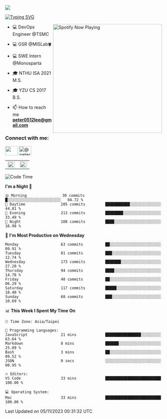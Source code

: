 ![](https://komarev.com/ghpvc/?username=peter0512lee&color=ff69b4)

[![Typing SVG](https://readme-typing-svg.herokuapp.com?color=F742BA&size=22&lines=Hi!+I'm+JYL)](https://git.io/typing-svg)

[<img src="https://spotify-now-playing.peter0512lee.vercel.app/api/spotify-playing" alt="Spotify Now Playing" width="350" align="right" />](https://open.spotify.com/user/21iyoswqgnkoe7peuesmqnhgy)

- 💻 DevOps Engineer @TSMC

- 💻 GSR @MISLab🍀

- 💻 SWE Intern @Monosparta

- 🎓 NTHU ISA 2021 M.S.

- 🎓 YZU CS 2017 B.S.

- 📫 How to reach me **peter0512lee@gmail.com**

<h3 align="left">Connect with me:</h3>
<p align="left">
<a href="https://linkedin.com/in/jie-ying-li-b43a1416b" target="blank"><img align="center" src="https://raw.githubusercontent.com/rahuldkjain/github-profile-readme-generator/master/src/images/icons/Social/linked-in-alt.svg" height="30" width="40" /></a>
<a href="https://medium.com/@peter0512lee" target="blank"><img align="center" src="https://raw.githubusercontent.com/rahuldkjain/github-profile-readme-generator/master/src/images/icons/Social/medium.svg" alt="@peter0512lee" height="30" width="40" /></a>
<!-- <a href="https://fb.com/peter0512lee" target="blank"><img align="center" src="https://raw.githubusercontent.com/rahuldkjain/github-profile-readme-generator/master/src/images/icons/Social/facebook.svg" alt="peter0512lee" height="30" width="40" /></a> -->
<!-- <a href="https://instagram.com/etiquette_ying" target="blank"><img align="center" src="https://raw.githubusercontent.com/rahuldkjain/github-profile-readme-generator/master/src/images/icons/Social/instagram.svg" alt="etiquette_ying" height="30" width="40" /></a> -->
</p>

<table><tr><td valign="top" width="50%">

<img src="https://github-readme-stats-sigma-five.vercel.app/api?username=peter0512lee&hide_border=true&show_icons=true&locale=en&layout=compact&theme=dracula" align="left" style="width: 100%" />

</td><td valign="top" width="50%">

<img src="https://github-readme-stats-sigma-five.vercel.app/api/top-langs?username=peter0512lee&hide_border=true&show_icons=true&locale=en&layout=compact&theme=dracula" align="left" style="width: 100%" />

</td></tr></table>  

<!--START_SECTION:waka-->
![Code Time](http://img.shields.io/badge/Code%20Time-1%2C063%20hrs%2033%20mins-blue)

**I'm a Night 🦉** 

```text
🌞 Morning                30 commits          █░░░░░░░░░░░░░░░░░░░░░░░░   04.72 % 
🌆 Daytime                285 commits         ███████████░░░░░░░░░░░░░░   44.81 % 
🌃 Evening                213 commits         ████████░░░░░░░░░░░░░░░░░   33.49 % 
🌙 Night                  108 commits         ████░░░░░░░░░░░░░░░░░░░░░   16.98 % 
```
📅 **I'm Most Productive on Wednesday** 

```text
Monday                   63 commits          ██░░░░░░░░░░░░░░░░░░░░░░░   09.91 % 
Tuesday                  81 commits          ███░░░░░░░░░░░░░░░░░░░░░░   12.74 % 
Wednesday                173 commits         ███████░░░░░░░░░░░░░░░░░░   27.20 % 
Thursday                 94 commits          ████░░░░░░░░░░░░░░░░░░░░░   14.78 % 
Friday                   40 commits          ██░░░░░░░░░░░░░░░░░░░░░░░   06.29 % 
Saturday                 117 commits         █████░░░░░░░░░░░░░░░░░░░░   18.40 % 
Sunday                   68 commits          ███░░░░░░░░░░░░░░░░░░░░░░   10.69 % 
```


📊 **This Week I Spent My Time On** 

```text
🕑︎ Time Zone: Asia/Taipei

💬 Programming Languages: 
JavaScript               21 mins             ████████████████░░░░░░░░░   63.64 % 
Markdown                 8 mins              ██████░░░░░░░░░░░░░░░░░░░   25.89 % 
Bash                     3 mins              ██░░░░░░░░░░░░░░░░░░░░░░░   09.52 % 
JSON                     0 secs              ░░░░░░░░░░░░░░░░░░░░░░░░░   00.95 % 

🔥 Editors: 
VS Code                  33 mins             █████████████████████████   100.00 % 

💻 Operating System: 
Mac                      33 mins             █████████████████████████   100.00 % 
```


 Last Updated on 05/11/2023 00:31:32 UTC
<!--END_SECTION:waka-->


<!--
**peter0512lee/peter0512lee** is a ✨ _special_ ✨ repository because its `README.md` (this file) appears on your GitHub profile.

